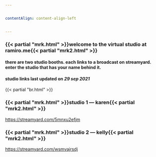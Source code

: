 ```yaml
---


contentAlign: content-align-left


---
```

### {{< partial "mrk.html" >}}welcome to the virtual studio at ramiro.me{{< partial "mrk2.html" >}}
#### there are two studio booths. each links to a broadcast on streamyard. enter the studio that has your name behind it.
#### studio links last updated on *29 sep 2021*



{{< partial "br.html" >}}
### {{< partial "mrk.html" >}}studio 1 — karen{{< partial "mrk2.html" >}}
https://streamyard.com/5mnxu2efjm

### {{< partial "mrk.html" >}}studio 2 — kelly{{< partial "mrk2.html" >}}
https://streamyard.com/wsmvajrsdj
